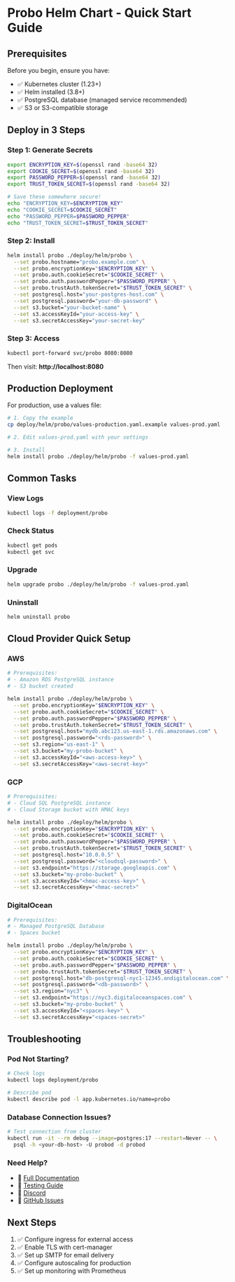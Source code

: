 # Probo Helm Chart - Quick Start Guide

## Prerequisites

Before you begin, ensure you have:
- ✅ Kubernetes cluster (1.23+)
- ✅ Helm installed (3.8+)
- ✅ PostgreSQL database (managed service recommended)
- ✅ S3 or S3-compatible storage

## Deploy in 3 Steps

### Step 1: Generate Secrets

```bash
export ENCRYPTION_KEY=$(openssl rand -base64 32)
export COOKIE_SECRET=$(openssl rand -base64 32)
export PASSWORD_PEPPER=$(openssl rand -base64 32)
export TRUST_TOKEN_SECRET=$(openssl rand -base64 32)

# Save these somewhere secure!
echo "ENCRYPTION_KEY=$ENCRYPTION_KEY"
echo "COOKIE_SECRET=$COOKIE_SECRET"
echo "PASSWORD_PEPPER=$PASSWORD_PEPPER"
echo "TRUST_TOKEN_SECRET=$TRUST_TOKEN_SECRET"
```

### Step 2: Install

```bash
helm install probo ./deploy/helm/probo \
  --set probo.hostname="probo.example.com" \
  --set probo.encryptionKey="$ENCRYPTION_KEY" \
  --set probo.auth.cookieSecret="$COOKIE_SECRET" \
  --set probo.auth.passwordPepper="$PASSWORD_PEPPER" \
  --set probo.trustAuth.tokenSecret="$TRUST_TOKEN_SECRET" \
  --set postgresql.host="your-postgres-host.com" \
  --set postgresql.password="your-db-password" \
  --set s3.bucket="your-bucket-name" \
  --set s3.accessKeyId="your-access-key" \
  --set s3.secretAccessKey="your-secret-key"
```

### Step 3: Access

```bash
kubectl port-forward svc/probo 8080:8080
```

Then visit: **http://localhost:8080**

## Production Deployment

For production, use a values file:

```bash
# 1. Copy the example
cp deploy/helm/probo/values-production.yaml.example values-prod.yaml

# 2. Edit values-prod.yaml with your settings

# 3. Install
helm install probo ./deploy/helm/probo -f values-prod.yaml
```

## Common Tasks

### View Logs
```bash
kubectl logs -f deployment/probo
```

### Check Status
```bash
kubectl get pods
kubectl get svc
```

### Upgrade
```bash
helm upgrade probo ./deploy/helm/probo -f values-prod.yaml
```

### Uninstall
```bash
helm uninstall probo
```

## Cloud Provider Quick Setup

### AWS

```bash
# Prerequisites:
# - Amazon RDS PostgreSQL instance
# - S3 bucket created

helm install probo ./deploy/helm/probo \
  --set probo.encryptionKey="$ENCRYPTION_KEY" \
  --set probo.auth.cookieSecret="$COOKIE_SECRET" \
  --set probo.auth.passwordPepper="$PASSWORD_PEPPER" \
  --set probo.trustAuth.tokenSecret="$TRUST_TOKEN_SECRET" \
  --set postgresql.host="mydb.abc123.us-east-1.rds.amazonaws.com" \
  --set postgresql.password="<rds-password>" \
  --set s3.region="us-east-1" \
  --set s3.bucket="my-probo-bucket" \
  --set s3.accessKeyId="<aws-access-key>" \
  --set s3.secretAccessKey="<aws-secret-key>"
```

### GCP

```bash
# Prerequisites:
# - Cloud SQL PostgreSQL instance
# - Cloud Storage bucket with HMAC keys

helm install probo ./deploy/helm/probo \
  --set probo.encryptionKey="$ENCRYPTION_KEY" \
  --set probo.auth.cookieSecret="$COOKIE_SECRET" \
  --set probo.auth.passwordPepper="$PASSWORD_PEPPER" \
  --set probo.trustAuth.tokenSecret="$TRUST_TOKEN_SECRET" \
  --set postgresql.host="10.0.0.5" \
  --set postgresql.password="<cloudsql-password>" \
  --set s3.endpoint="https://storage.googleapis.com" \
  --set s3.bucket="my-probo-bucket" \
  --set s3.accessKeyId="<hmac-access-key>" \
  --set s3.secretAccessKey="<hmac-secret>"
```

### DigitalOcean

```bash
# Prerequisites:
# - Managed PostgreSQL Database
# - Spaces bucket

helm install probo ./deploy/helm/probo \
  --set probo.encryptionKey="$ENCRYPTION_KEY" \
  --set probo.auth.cookieSecret="$COOKIE_SECRET" \
  --set probo.auth.passwordPepper="$PASSWORD_PEPPER" \
  --set probo.trustAuth.tokenSecret="$TRUST_TOKEN_SECRET" \
  --set postgresql.host="db-postgresql-nyc1-12345.ondigitalocean.com" \
  --set postgresql.password="<db-password>" \
  --set s3.region="nyc3" \
  --set s3.endpoint="https://nyc3.digitaloceanspaces.com" \
  --set s3.bucket="my-probo-bucket" \
  --set s3.accessKeyId="<spaces-key>" \
  --set s3.secretAccessKey="<spaces-secret>"
```

## Troubleshooting

### Pod Not Starting?

```bash
# Check logs
kubectl logs deployment/probo

# Describe pod
kubectl describe pod -l app.kubernetes.io/name=probo
```

### Database Connection Issues?

```bash
# Test connection from cluster
kubectl run -it --rm debug --image=postgres:17 --restart=Never -- \
  psql -h <your-db-host> -U probod -d probod
```

### Need Help?

- 📖 [Full Documentation](charts/probo/README.md)
- 🧪 [Testing Guide](TESTING.md)
- 💬 [Discord](https://discord.gg/8qfdJYfvpY)
- 🐛 [GitHub Issues](https://github.com/getprobo/probo/issues)

## Next Steps

1. ✅ Configure ingress for external access
2. ✅ Enable TLS with cert-manager
3. ✅ Set up SMTP for email delivery
4. ✅ Configure autoscaling for production
5. ✅ Set up monitoring with Prometheus
